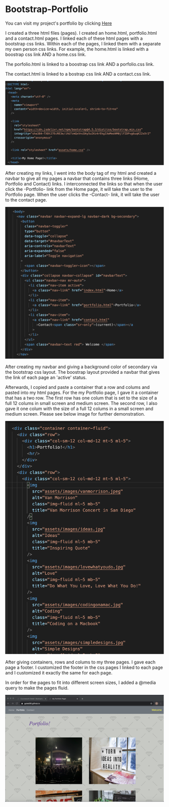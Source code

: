 # Bootstrap-Portfolio

You can visit my project's portfolio by clicking <a href="https://guled06.github.io/Bootstrap-Portfolio/">Here</a>

I created a three html files (pages). I created an home.html, portfolio.html and a contact.html pages. I linked each of these html pages with a bootstrap css links. Within each of the pages, I linked them with a separate my own person css links. For example, the home.html is linked with a boostrap css link AND a home.css link. 

The porfolio.html is linked to a boostrap css link AND a porfolio.css link. 

The contact.html is linked to a bostrap css link AND a contact.css link.

<img src="assets/images/links.png" alt="links">


After creating my links, I went into the body tag of my html and created a navbar to give all my pages a navbar that contains three links (Home, Portfolio and Contact) links. I interconnected the links so that when the user click the -Portfolio- link from the Home page, it will take the user to the Portfolio page. When the user clicks the -Contact- link, it will take the user to the contact page. 

<img src="assets/images/Navbarimage.png" alt="Navbar screenshot">

After creating my navbar and giving a background color of secondary via the bootstrap css layout. The boostrap layout provided a navbar that gives the link of each page an 'active' status. 

Afterwards, I copied and paste a container that a row and colums and pasted into my html pages. For the my Portfolio page, I gave it a container that has a two row. The first row has one colum that is set to the size of a full 12 colums in small screen and medium screen. The second row, I also gave it one colum with the size of a full 12 colums in a small screen and medium screen. Please see below image for further demonstration.

<img src="assets/images/containerimage.png" alt="Container Screenshot">


After giving containers, rows and colums to my three pages. I gave each page a footer. I customized the footer in the css pages I linked to each page and I customized it exactly the same for each page. 

In order for the pages to fit into different screen sizes, I added a @media query to make the pages fluid. 

<img src="assets/images/project1.png" alt="Portfolio page">

